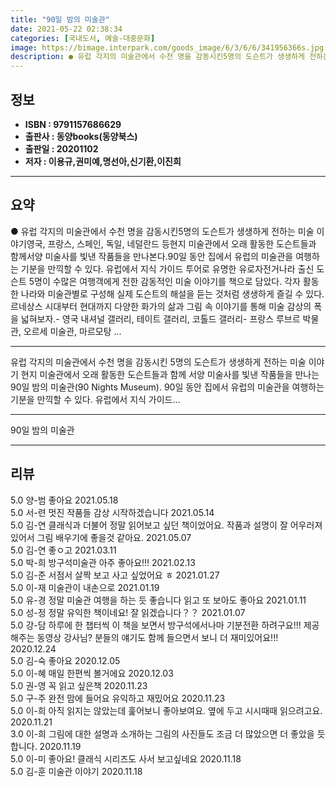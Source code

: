 ```yaml
---
title: "90일 밤의 미술관"
date: 2021-05-22 02:38:34
categories: [국내도서, 예술-대중문화]
image: https://bimage.interpark.com/goods_image/6/3/6/6/341956366s.jpg
description: ● 유럽 각지의 미술관에서 수천 명을 감동시킨5명의 도슨트가 생생하게 전하는 미술 이야기영국, 프랑스, 스페인, 독일, 네덜란드 등현지 미술관에서 오래 활동한 도슨트들과 함께서양 미술사를 빛낸 작품들을 만나본다.90일 동안 집에서 유럽의 미술관을 여행하는 기분을 만끽할 수 있다. 유럽
---
```


## **정보**

- **ISBN : 9791157686629**
- **출판사 : 동양books(동양북스)**
- **출판일 : 20201102**
- **저자 : 이용규,권미예,명선아,신기환,이진희**

------



## **요약**

●  유럽 각지의 미술관에서 수천 명을 감동시킨5명의 도슨트가 생생하게 전하는 미술 이야기영국, 프랑스, 스페인, 독일, 네덜란드 등현지 미술관에서 오래 활동한 도슨트들과 함께서양 미술사를 빛낸 작품들을 만나본다.90일 동안 집에서 유럽의 미술관을 여행하는 기분을 만끽할 수 있다. 유럽에서 지식 가이드 투어로 유명한 유로자전거나라 출신 도슨트 5명이 수많은 여행객에게 전한 감동적인 미술 이야기를 책으로 담았다. 각자 활동한 나라와 미술관별로 구성해 실제 도슨트의 해설을 듣는 것처럼 생생하게 즐길 수 있다. 르네상스 시대부터 현대까지 다양한 화가의 삶과 그림 속 이야기를 통해 미술 감상의 폭을 넓혀보자.- 영국 내셔널 갤러리, 테이트 갤러리, 코톨드 갤러리- 프랑스 루브르 박물관, 오르세 미술관, 마르모탕 ...

------

유럽 각지의 미술관에서 수천 명을 감동시킨
5명의 도슨트가 생생하게 전하는 미술 이야기
현지 미술관에서 오래 활동한 도슨트들과 함께 서양 미술사를 빛낸 작품들을 만나는90일 밤의 미술관(90 Nights Museum). 90일 동안 집에서 유럽의 미술관을 여행하는 기분을 만끽할 수 있다. 유럽에서 지식 가이드... 

------


90일 밤의 미술관 

------


## **리뷰** 

5.0 양-범 좋아요 2021.05.18 <br/>5.0 서-련 멋진 작품들 감상 시작하겠습니다 2021.05.14 <br/>5.0 김-연 클래식과 더불어 정말 읽어보고 싶던 책이었어요. 작품과 설명이 잘 어우러져있어서 그림 배우기에 좋을것 같아요. 2021.05.07 <br/>5.0 김-연 좋ㅇ고 2021.03.11 <br/>5.0 박-희 방구석미술관 아주 좋아요!!! 2021.02.13 <br/>5.0 김-준 서점서 살짝 보고 사고 싶었어요 ㅎ 2021.01.27 <br/>5.0 이-재 미술관이 내손으로 2021.01.19 <br/>5.0 유-경 정말 미술관 여행을 하는 듯 좋습니다
읽고 또 보아도 좋아요 2021.01.11 <br/>5.0 성-정 정말 유익한 책이네요! 잘 읽겠습니다？？ 2021.01.07 <br/>5.0 강-담 하루에 한 챕터씩 이 책을 보면서 방구석에서나마 기분전환 하려구요!!! 제공해주는 동영상 강사님? 분들의 얘기도 함께 들으면서 보니 더 재미있어요!!! 2020.12.24 <br/>5.0 김-숙 좋아요 2020.12.05 <br/>5.0 이-혜 매일 한편씩 볼거에요 2020.12.03 <br/>5.0 권-영 꼭 읽고 싶은책 2020.11.23 <br/>5.0 구-주 완전 맘에 들어요 유익하고 재밌어요 2020.11.23 <br/>5.0 이-희 아직 읽지는 않았는데 훑어보니 좋아보여요. 옆에 두고 시시때때 읽으려고요. 2020.11.21 <br/>3.0 이-희 그림에 대한 설명과 소개하는 그림의 사진들도 조금 더 많았으면 더 좋았을 듯합니다.  2020.11.19 <br/>5.0 이-미 좋아요! 클래식 시리즈도 사서 보고싶네요 2020.11.18 <br/>5.0 김-훈 미술관 이야기 2020.11.18 <br/>